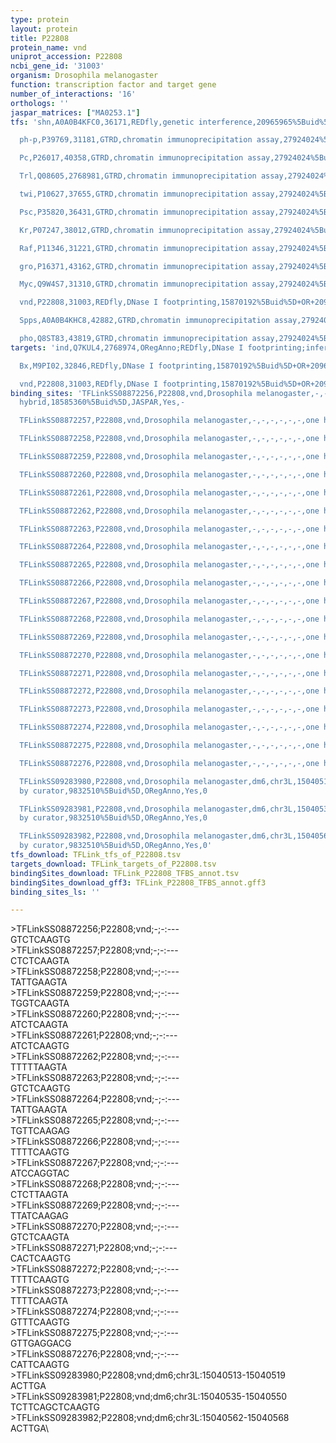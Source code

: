 ```yaml
---
type: protein
layout: protein
title: P22808
protein_name: vnd
uniprot_accession: P22808
ncbi_gene_id: '31003'
organism: Drosophila melanogaster
function: transcription factor and target gene
number_of_interactions: '16'
orthologs: ''
jaspar_matrices: ["MA0253.1"]
tfs: 'shn,A0A0B4KFC0,36171,REDfly,genetic interference,20965965%5Buid%5D+OR+23499655%5Buid%5D,Yes

  ph-p,P39769,31181,GTRD,chromatin immunoprecipitation assay,27924024%5Buid%5D,No

  Pc,P26017,40358,GTRD,chromatin immunoprecipitation assay,27924024%5Buid%5D,No

  Trl,Q08605,2768981,GTRD,chromatin immunoprecipitation assay,27924024%5Buid%5D,No

  twi,P10627,37655,GTRD,chromatin immunoprecipitation assay,27924024%5Buid%5D,No

  Psc,P35820,36431,GTRD,chromatin immunoprecipitation assay,27924024%5Buid%5D,No

  Kr,P07247,38012,GTRD,chromatin immunoprecipitation assay,27924024%5Buid%5D,No

  Raf,P11346,31221,GTRD,chromatin immunoprecipitation assay,27924024%5Buid%5D,No

  gro,P16371,43162,GTRD,chromatin immunoprecipitation assay,27924024%5Buid%5D,No

  Myc,Q9W4S7,31310,GTRD,chromatin immunoprecipitation assay,27924024%5Buid%5D,No

  vnd,P22808,31003,REDfly,DNase I footprinting,15870192%5Buid%5D+OR+20965965%5Buid%5D,No

  Spps,A0A0B4KHC8,42882,GTRD,chromatin immunoprecipitation assay,27924024%5Buid%5D,No

  pho,Q8ST83,43819,GTRD,chromatin immunoprecipitation assay,27924024%5Buid%5D,No'
targets: 'ind,Q7KUL4,2768974,ORegAnno;REDfly,DNase I footprinting;inferred by curator,9832510%5Buid%5D+OR+26578589%5Buid%5D+OR+20965965%5Buid%5D,Yes

  Bx,M9PI02,32846,REDfly,DNase I footprinting,15870192%5Buid%5D+OR+20965965%5Buid%5D,No

  vnd,P22808,31003,REDfly,DNase I footprinting,15870192%5Buid%5D+OR+20965965%5Buid%5D,No'
binding_sites: 'TFLinkSS08872256,P22808,vnd,Drosophila melanogaster,-,-,-,-,-,-,one
  hybrid,18585360%5Buid%5D,JASPAR,Yes,-

  TFLinkSS08872257,P22808,vnd,Drosophila melanogaster,-,-,-,-,-,-,one hybrid,18585360%5Buid%5D,JASPAR,Yes,-

  TFLinkSS08872258,P22808,vnd,Drosophila melanogaster,-,-,-,-,-,-,one hybrid,18585360%5Buid%5D,JASPAR,Yes,-

  TFLinkSS08872259,P22808,vnd,Drosophila melanogaster,-,-,-,-,-,-,one hybrid,18585360%5Buid%5D,JASPAR,Yes,-

  TFLinkSS08872260,P22808,vnd,Drosophila melanogaster,-,-,-,-,-,-,one hybrid,18585360%5Buid%5D,JASPAR,Yes,-

  TFLinkSS08872261,P22808,vnd,Drosophila melanogaster,-,-,-,-,-,-,one hybrid,18585360%5Buid%5D,JASPAR,Yes,-

  TFLinkSS08872262,P22808,vnd,Drosophila melanogaster,-,-,-,-,-,-,one hybrid,18585360%5Buid%5D,JASPAR,Yes,-

  TFLinkSS08872263,P22808,vnd,Drosophila melanogaster,-,-,-,-,-,-,one hybrid,18585360%5Buid%5D,JASPAR,Yes,-

  TFLinkSS08872264,P22808,vnd,Drosophila melanogaster,-,-,-,-,-,-,one hybrid,18585360%5Buid%5D,JASPAR,Yes,-

  TFLinkSS08872265,P22808,vnd,Drosophila melanogaster,-,-,-,-,-,-,one hybrid,18585360%5Buid%5D,JASPAR,Yes,-

  TFLinkSS08872266,P22808,vnd,Drosophila melanogaster,-,-,-,-,-,-,one hybrid,18585360%5Buid%5D,JASPAR,Yes,-

  TFLinkSS08872267,P22808,vnd,Drosophila melanogaster,-,-,-,-,-,-,one hybrid,18585360%5Buid%5D,JASPAR,Yes,-

  TFLinkSS08872268,P22808,vnd,Drosophila melanogaster,-,-,-,-,-,-,one hybrid,18585360%5Buid%5D,JASPAR,Yes,-

  TFLinkSS08872269,P22808,vnd,Drosophila melanogaster,-,-,-,-,-,-,one hybrid,18585360%5Buid%5D,JASPAR,Yes,-

  TFLinkSS08872270,P22808,vnd,Drosophila melanogaster,-,-,-,-,-,-,one hybrid,18585360%5Buid%5D,JASPAR,Yes,-

  TFLinkSS08872271,P22808,vnd,Drosophila melanogaster,-,-,-,-,-,-,one hybrid,18585360%5Buid%5D,JASPAR,Yes,-

  TFLinkSS08872272,P22808,vnd,Drosophila melanogaster,-,-,-,-,-,-,one hybrid,18585360%5Buid%5D,JASPAR,Yes,-

  TFLinkSS08872273,P22808,vnd,Drosophila melanogaster,-,-,-,-,-,-,one hybrid,18585360%5Buid%5D,JASPAR,Yes,-

  TFLinkSS08872274,P22808,vnd,Drosophila melanogaster,-,-,-,-,-,-,one hybrid,18585360%5Buid%5D,JASPAR,Yes,-

  TFLinkSS08872275,P22808,vnd,Drosophila melanogaster,-,-,-,-,-,-,one hybrid,18585360%5Buid%5D,JASPAR,Yes,-

  TFLinkSS08872276,P22808,vnd,Drosophila melanogaster,-,-,-,-,-,-,one hybrid,18585360%5Buid%5D,JASPAR,Yes,-

  TFLinkSS09283980,P22808,vnd,Drosophila melanogaster,dm6,chr3L,15040513,15040519,+,dm6&position=chr3L:15040513-15040519,inferred
  by curator,9832510%5Buid%5D,ORegAnno,Yes,0

  TFLinkSS09283981,P22808,vnd,Drosophila melanogaster,dm6,chr3L,15040535,15040550,+,dm6&position=chr3L:15040535-15040550,inferred
  by curator,9832510%5Buid%5D,ORegAnno,Yes,0

  TFLinkSS09283982,P22808,vnd,Drosophila melanogaster,dm6,chr3L,15040562,15040568,+,dm6&position=chr3L:15040562-15040568,inferred
  by curator,9832510%5Buid%5D,ORegAnno,Yes,0'
tfs_download: TFLink_tfs_of_P22808.tsv
targets_download: TFLink_targets_of_P22808.tsv
bindingSites_download: TFLink_P22808_TFBS_annot.tsv
bindingSites_download_gff3: TFLink_P22808_TFBS_annot.gff3
binding_sites_ls: ''

---
```

\>TFLinkSS08872256;P22808;vnd;-;-:---\GTCTCAAGTG\\>TFLinkSS08872257;P22808;vnd;-;-:---\CTCTCAAGTA\\>TFLinkSS08872258;P22808;vnd;-;-:---\TATTGAAGTA\\>TFLinkSS08872259;P22808;vnd;-;-:---\TGGTCAAGTA\\>TFLinkSS08872260;P22808;vnd;-;-:---\ATCTCAAGTA\\>TFLinkSS08872261;P22808;vnd;-;-:---\ATCTCAAGTG\\>TFLinkSS08872262;P22808;vnd;-;-:---\TTTTTAAGTA\\>TFLinkSS08872263;P22808;vnd;-;-:---\GTCTCAAGTG\\>TFLinkSS08872264;P22808;vnd;-;-:---\TATTGAAGTA\\>TFLinkSS08872265;P22808;vnd;-;-:---\TGTTCAAGAG\\>TFLinkSS08872266;P22808;vnd;-;-:---\TTTTCAAGTG\\>TFLinkSS08872267;P22808;vnd;-;-:---\ATCCAGGTAC\\>TFLinkSS08872268;P22808;vnd;-;-:---\CTCTTAAGTA\\>TFLinkSS08872269;P22808;vnd;-;-:---\TTATCAAGAG\\>TFLinkSS08872270;P22808;vnd;-;-:---\GTCTCAAGTA\\>TFLinkSS08872271;P22808;vnd;-;-:---\CACTCAAGTG\\>TFLinkSS08872272;P22808;vnd;-;-:---\TTTTCAAGTG\\>TFLinkSS08872273;P22808;vnd;-;-:---\TTTTCAAGTA\\>TFLinkSS08872274;P22808;vnd;-;-:---\GTTTCAAGTG\\>TFLinkSS08872275;P22808;vnd;-;-:---\GTTGAGGACG\\>TFLinkSS08872276;P22808;vnd;-;-:---\CATTCAAGTG\\>TFLinkSS09283980;P22808;vnd;dm6;chr3L:15040513-15040519\ACTTGA\\>TFLinkSS09283981;P22808;vnd;dm6;chr3L:15040535-15040550\TCTTCAGCTCAAGTG\\>TFLinkSS09283982;P22808;vnd;dm6;chr3L:15040562-15040568\ACTTGA\